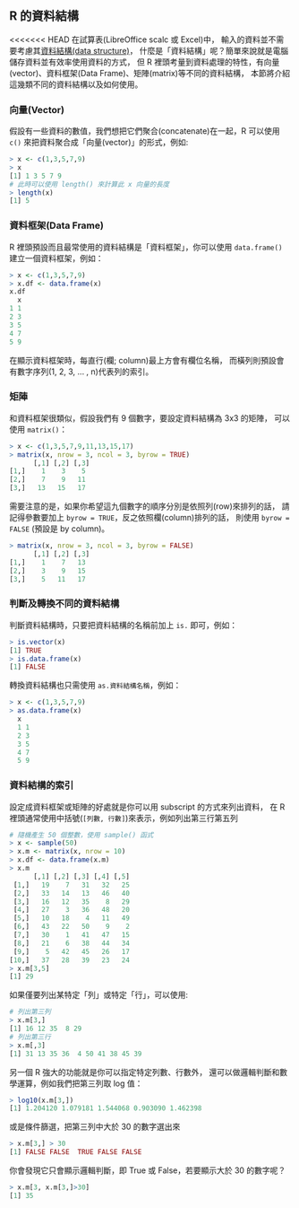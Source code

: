 ## R 的資料結構

<<<<<<< HEAD
在試算表(LibreOffice scalc 或 Excel)中，
輸入的資料並不需要考慮其[資料結構(data structure)](https://en.wikipedia.org/wiki/Data_structure)，
什麼是「資料結構」呢？簡單來說就是電腦儲存資料並有效率使用資料的方式，
但 R 裡頭考量到資料處理的特性，有向量(vector)、資料框架(Data Frame)、矩陣(matrix)等不同的資料結構，
本節將介紹這幾類不同的資料結構以及如何使用。

### 向量(Vector)

假設有一些資料的數值，我們想把它們聚合(concatenate)在一起，R 可以使用 ```c()``` 
來把資料聚合成「向量(vector)」的形式，例如:

```R
> x <- c(1,3,5,7,9)
> x 
[1] 1 3 5 7 9
# 此時可以使用 length() 來計算此 x 向量的長度
> length(x)
[1] 5
```

### 資料框架(Data Frame)

R 裡頭預設而且最常使用的資料結構是「資料框架」，你可以使用 ```data.frame()```
建立一個資料框架，例如：

```R
> x <- c(1,3,5,7,9)
> x.df <- data.frame(x)
x.df
  x
1 1
2 3
3 5
4 7
5 9
```

在顯示資料框架時，每直行(欄; column)最上方會有欄位名稱，
而橫列則預設會有數字序列(1, 2, 3, ... , n)代表列的索引。

### 矩陣

和資料框架很類似，假設我們有 9 個數字，要設定資料結構為 3x3 的矩陣，
可以使用 ```matrix()```：

```R
> x <- c(1,3,5,7,9,11,13,15,17)
> matrix(x, nrow = 3, ncol = 3, byrow = TRUE)
      [,1] [,2] [,3]
[1,]    1    3    5
[2,]    7    9   11
[3,]   13   15   17
```

需要注意的是，如果你希望這九個數字的順序分別是依照列(row)來排列的話，
請記得參數要加上 ```byrow = TRUE```，反之依照欄(column)排列的話，
則使用 ```byrow = FALSE``` (預設是 by column)。

```R
> matrix(x, nrow = 3, ncol = 3, byrow = FALSE)
      [,1] [,2] [,3]
[1,]    1    7   13
[2,]    3    9   15
[3,]    5   11   17
```


### 判斷及轉換不同的資料結構

判斷資料結構時，只要把資料結構的名稱前加上 ```is.``` 即可，例如：

```R
> is.vector(x)
[1] TRUE
> is.data.frame(x)
[1] FALSE
```

轉換資料結構也只需使用 ```as.資料結構名稱```，例如：

```R
> x <- c(1,3,5,7,9)
> as.data.frame(x)
  x
  1 1
  2 3
  3 5
  4 7
  5 9
```

### 資料結構的索引

設定成資料框架或矩陣的好處就是你可以用 subscript 的方式來列出資料，
在 R 裡頭通常使用中括號(```[列數, 行數]```)來表示，例如列出第三行第五列

```R
# 隨機產生 50 個整數，使用 sample() 函式
> x <- sample(50)
> x.m <- matrix(x, nrow = 10)
> x.df <- data.frame(x.m)
> x.m
      [,1] [,2] [,3] [,4] [,5]
 [1,]   19    7   31   32   25
 [2,]   33   14   13   46   40
 [3,]   16   12   35    8   29
 [4,]   27    3   36   48   20
 [5,]   10   18    4   11   49
 [6,]   43   22   50    9    2
 [7,]   30    1   41   47   15
 [8,]   21    6   38   44   34
 [9,]    5   42   45   26   17
[10,]   37   28   39   23   24
> x.m[3,5]
[1] 29
```

如果僅要列出某特定「列」或特定「行」，可以使用:

```R 
# 列出第三列
> x.m[3,]
[1] 16 12 35  8 29
# 列出第三行
> x.m[,3]
[1] 31 13 35 36  4 50 41 38 45 39
```

另一個 R 強大的功能就是你可以指定特定列數、行數外，
還可以做邏輯判斷和數學運算，例如我們把第三列取 log 值：

```R
> log10(x.m[3,])
[1] 1.204120 1.079181 1.544068 0.903090 1.462398
```

或是條件篩選，把第三列中大於 30 的數字選出來

```R
> x.m[3,] > 30
[1] FALSE FALSE  TRUE FALSE FALSE
```

你會發現它只會顯示邏輯判斷，即 True 或 False，若要顯示大於 30 的數字呢？

```R
> x.m[3, x.m[3,]>30]
[1] 35
```
